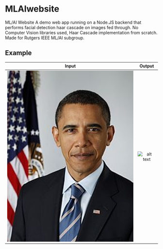 # MLAIwebsite
ML/AI Website
A demo web app running on a Node.JS backend that performs facial detection haar cascade on images fed through. No Computer Vision libraries used, Haar Cascade implementation from scratch. Made for Rutgers IEEE ML/AI subgroup.

## Example

Input | Output
:---:|:---:
![alt text](example1.jpg "Input") | ![alt text](example2.jpg "Output")
